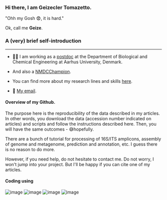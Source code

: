 

### Hi there, I am Geizecler Tomazetto.  

"Ohh my Gosh 😨, it is hard." 

Ok, call me **Geize**. 



### A (very) brief self-introduction

------------------------------------------------------------------------

-   👩‍🔬 I am working as a <a href="https://pure.au.dk/portal/en/persons/geizecler-tomazetto(ed7ae466-d9ce-4608-8171-4c3452177cf3).html"> postdoc</a> at the Department of Biological and Chemical Engineering at Aarhus University, Denmark.

-   And also a <a href ="https://microbiomedata.org/nmdc-champions/"> NMDCChampion</a>.

-   You can find more about my research lines and skills <a href="https://geize.github.io">here</a>.

-   📧 <a href = "mailto:geizetomazetto@gmail.com"> My email</a>.

#### Overview of my Github.

The purpose here is the reproducibility of the data described in my articles. In other words, you download the data (accession number indicated on articles) and scripts and follow the instructions described here. Then, you will have the same outcomes - 😅hopefully.

There are a bunch of tutorial for processing of 16S/ITS amplicons, assembly of genome and metagenome, prediction and annotation, etc. I guess there is no reason to do more.

However, if you need help, do not hesitate to contact me. Do not worry, I won't jump into your project. But I'll be happy if you can cite one of my articles.

#### Coding using

![image](https://img.shields.io/badge/Bash%20Script-121011?style=for-the-badge&logo=gnu-bash&logoColor=white) ![image](https://img.shields.io/badge/Python-14354C?style=for-the-badge&logo=python&logoColor=blue) ![image](https://img.shields.io/badge/R-276DC3?style=for-the-badge&logo=r&logoColor=white) ![image](https://img.shields.io/badge/Markdown-000000?style=for-the-badge&logo=markdown&logoColor=white)
